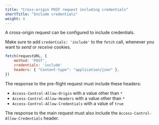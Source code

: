 ```yaml
---
title: "Cross-origin POST request including credentials"
shortTitle: "Include credentials"
weight: 4
---
```


A cross-origin request can be configured to include credentials.

Make sure to add `credentials: 'include'` to the `fetch` call, whenever you want to *send* or *receive* cookies.

```javascript
fetch(requestURL, {
    method: 'POST',
    credentials: 'include'
    headers: { "Content-type": "application/json" },
})
```

The response to the pre-flight request must include these headers:

* `Access-Control-Allow-Origin` with a value other than `*`
* `Access-Control-Allow-Headers` with a value other than `*`
* `Access-Control-Allow-Credentials` with a value of `true`

The response to the main request must also include the `Access-Control-Allow-Credentials` header.

